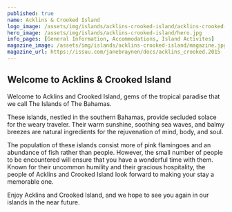 ```yaml
---
published: true
name: Acklins & Crooked Island
logo_image: /assets/img/islands/acklins-crooked-island/acklins-crooked-logo.jpg
hero_image: /assets/img/islands/acklins-crooked-island/hero.jpg
info_pages: [General Information, Accommodations, Island Activites]
magazine_image: /assets/img/islands/acklins-crooked-island/magazine.jpg
magazine_url: https://issuu.com/janebraynen/docs/acklins_crooked.2015
---
```


## Welcome to Acklins & Crooked Island

Welcome to Acklins and Crooked Island, gems of the tropical paradise that we call The Islands of The Bahamas.

These islands, nestled in the southern Bahamas, provide secluded solace for the weary traveler. Their warm sunshine, soothing sea waves, and balmy breezes are natural ingredients for the rejuvenation of mind, body, and soul.

The population of these islands consist more of pink flamingoes and an abundance of fish rather than people. However, the small number of people to be encountered will ensure that you have a wonderful time with them. Known for their uncommon humility and their gracious hospitality, the people of Acklins and Crooked Island look forward to making your stay a memorable one.

Enjoy Acklins and Crooked Island, and we hope to see you again in our islands in the near future.